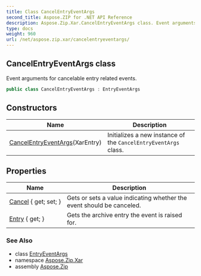 ```yaml
---
title: Class CancelEntryEventArgs
second_title: Aspose.ZIP for .NET API Reference
description: Aspose.Zip.Xar.CancelEntryEventArgs class. Event arguments for cancelable entry related events
type: docs
weight: 960
url: /net/aspose.zip.xar/cancelentryeventargs/
---
```

## CancelEntryEventArgs class

Event arguments for cancelable entry related events.

```csharp
public class CancelEntryEventArgs : EntryEventArgs
```

## Constructors

| Name | Description |
| --- | --- |
| [CancelEntryEventArgs](cancelentryeventargs/)(XarEntry) | Initializes a new instance of the `CancelEntryEventArgs` class. |

## Properties

| Name | Description |
| --- | --- |
| [Cancel](../../aspose.zip.xar/cancelentryeventargs/cancel/) { get; set; } | Gets or sets a value indicating whether the event should be canceled. |
| [Entry](../../aspose.zip.xar/entryeventargs/entry/) { get; } | Gets the archive entry the event is raised for. |

### See Also

* class [EntryEventArgs](../entryeventargs/)
* namespace [Aspose.Zip.Xar](../../aspose.zip.xar/)
* assembly [Aspose.Zip](../../)


